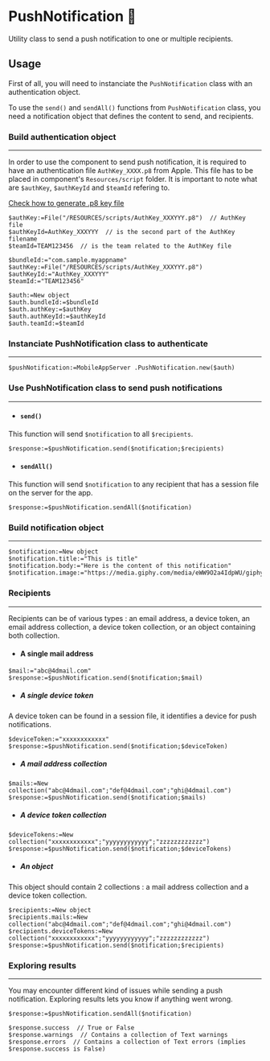 # PushNotification 🔔

Utility class to send a push notification to one or multiple recipients.

## Usage

First of all, you will need to instanciate the `PushNotification` class with an authentication object.

To use the `send()`  and `sendAll()` functions from `PushNotification` class, you need a notification object that defines the content to send, and recipients.

### Build authentication object 

---

In order to use the component to send push notification, it is required to have an authentication file `AuthKey_XXXX.p8` from Apple.
This file has to be placed in component's `Resources/script` folder.
It is important to note what are `$authKey`, `$authKeyId` and `$teamId` refering to.

<a href="../Generate_p8.md">Check how to generate .p8 key file</a>

```4d
$authKey:=File("/RESOURCES/scripts/AuthKey_XXXYYY.p8")  // AuthKey file
$authKeyId=AuthKey_XXXYYY  // is the second part of the AuthKey filename
$teamId=TEAM123456  // is the team related to the AuthKey file
```

```4d
$bundleId:="com.sample.myappname"
$authKey:=File("/RESOURCES/scripts/AuthKey_XXXYYY.p8")
$authKeyId:="AuthKey_XXXYYY"
$teamId:="TEAM123456"

$auth:=New object
$auth.bundleId:=$bundleId
$auth.authKey:=$authKey
$auth.authKeyId:=$authKeyId
$auth.teamId:=$teamId
```


### Instanciate PushNotification class to authenticate

---

```4d
$pushNotification:=MobileAppServer .PushNotification.new($auth)
```

### Use PushNotification class to send push notifications

---

- #### `send()`

This function will send `$notification` to all `$recipients`.

```4d
$response:=$pushNotification.send($notification;$recipients)
```

- #### `sendAll()`

This function will send `$notification` to any recipient that has a session file on the server for the app.

```4d
$response:=$pushNotification.sendAll($notification)
```

### Build notification object

---

```4d
$notification:=New object
$notification.title:="This is title"
$notification.body:="Here is the content of this notification"
$notification.image:="https://media.giphy.com/media/eWW9O2a4IdpWU/giphy.gif"
```

### Recipients

---

Recipients can be of various types : an email address, a device token, an email address collection, a device token collection, or an object containing both collection.

- #### A single mail address

```4d
$mail:="abc@4dmail.com"
$response:=$pushNotification.send($notification;$mail)
```

- ##### A single device token

A device token can be found in a session file, it identifies a device for push notifications.

```4d
$deviceToken:="xxxxxxxxxxxx"
$response:=$pushNotification.send($notification;$deviceToken)
```

- ##### A mail address collection

```4d
$mails:=New collection("abc@4dmail.com";"def@4dmail.com";"ghi@4dmail.com")
$response:=$pushNotification.send($notification;$mails)
```

- ##### A device token collection

```4d
$deviceTokens:=New collection("xxxxxxxxxxxx";"yyyyyyyyyyyy";"zzzzzzzzzzzz")
$response:=$pushNotification.send($notification;$deviceTokens)
```

- ##### An object

This object should contain 2 collections : a mail address collection and a device token collection.

```4d
$recipients:=New object
$recipients.mails:=New collection("abc@4dmail.com";"def@4dmail.com";"ghi@4dmail.com")
$recipients.deviceTokens:=New collection("xxxxxxxxxxxx";"yyyyyyyyyyyy";"zzzzzzzzzzzz")
$response:=$pushNotification.send($notification;$recipients)
```

### Exploring results

---

You may encounter different kind of issues while sending a push notification. Exploring results lets you know if anything went wrong.

```4d
$response:=$pushNotification.sendAll($notification)

$response.success  // True or False
$response.warnings  // Contains a collection of Text warnings
$response.errors  // Contains a collection of Text errors (implies $response.success is False)
```
